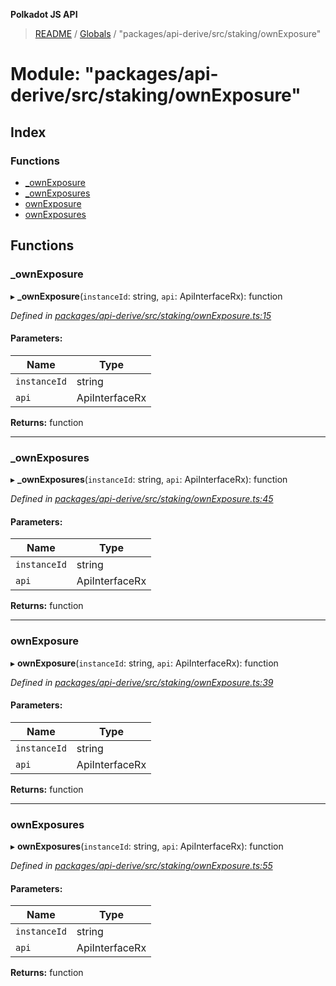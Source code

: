 **Polkadot JS API**

> [README](../README.md) / [Globals](../globals.md) / "packages/api-derive/src/staking/ownExposure"

# Module: "packages/api-derive/src/staking/ownExposure"

## Index

### Functions

* [\_ownExposure](_packages_api_derive_src_staking_ownexposure_.md#_ownexposure)
* [\_ownExposures](_packages_api_derive_src_staking_ownexposure_.md#_ownexposures)
* [ownExposure](_packages_api_derive_src_staking_ownexposure_.md#ownexposure)
* [ownExposures](_packages_api_derive_src_staking_ownexposure_.md#ownexposures)

## Functions

### \_ownExposure

▸ **_ownExposure**(`instanceId`: string, `api`: ApiInterfaceRx): function

*Defined in [packages/api-derive/src/staking/ownExposure.ts:15](https://github.com/polkadot-js/api/blob/0c4cc51f7/packages/api-derive/src/staking/ownExposure.ts#L15)*

#### Parameters:

Name | Type |
------ | ------ |
`instanceId` | string |
`api` | ApiInterfaceRx |

**Returns:** function

___

### \_ownExposures

▸ **_ownExposures**(`instanceId`: string, `api`: ApiInterfaceRx): function

*Defined in [packages/api-derive/src/staking/ownExposure.ts:45](https://github.com/polkadot-js/api/blob/0c4cc51f7/packages/api-derive/src/staking/ownExposure.ts#L45)*

#### Parameters:

Name | Type |
------ | ------ |
`instanceId` | string |
`api` | ApiInterfaceRx |

**Returns:** function

___

### ownExposure

▸ **ownExposure**(`instanceId`: string, `api`: ApiInterfaceRx): function

*Defined in [packages/api-derive/src/staking/ownExposure.ts:39](https://github.com/polkadot-js/api/blob/0c4cc51f7/packages/api-derive/src/staking/ownExposure.ts#L39)*

#### Parameters:

Name | Type |
------ | ------ |
`instanceId` | string |
`api` | ApiInterfaceRx |

**Returns:** function

___

### ownExposures

▸ **ownExposures**(`instanceId`: string, `api`: ApiInterfaceRx): function

*Defined in [packages/api-derive/src/staking/ownExposure.ts:55](https://github.com/polkadot-js/api/blob/0c4cc51f7/packages/api-derive/src/staking/ownExposure.ts#L55)*

#### Parameters:

Name | Type |
------ | ------ |
`instanceId` | string |
`api` | ApiInterfaceRx |

**Returns:** function
